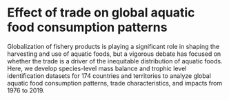 # Effect of trade on global aquatic food consumption patterns
Globalization of fishery products is playing a significant role in shaping the harvesting and use of aquatic foods, but a vigorous debate has focused on whether the trade is a driver of the inequitable distribution of aquatic foods. Here, we develop species-level mass balance and trophic level identification datasets for 174 countries and territories to analyze global aquatic food consumption patterns, trade characteristics, and impacts from 1976 to 2019. 
